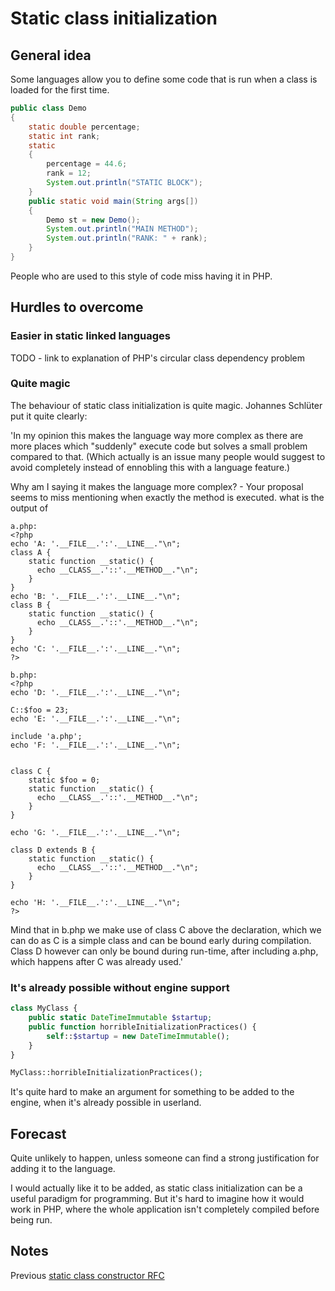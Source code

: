 # Static class initialization

## General idea

Some languages allow you to define some code that is run when a class is loaded for the first time.

```java
public class Demo
{
    static double percentage;
    static int rank;
    static
    {
        percentage = 44.6;
        rank = 12;
        System.out.println("STATIC BLOCK");
    }
    public static void main(String args[])
    {
        Demo st = new Demo();
        System.out.println("MAIN METHOD");
        System.out.println("RANK: " + rank);
    }
}
```

People who are used to this style of code miss having it in PHP.

## Hurdles to overcome

### Easier in static linked languages

TODO - link to explanation of PHP's circular class dependency problem

### Quite magic

The behaviour of static class initialization is quite magic. Johannes Schlüter put it quite clearly:

  'In my opinion this makes the language way more complex as there are more
  places which "suddenly" execute code but solves a small problem compared
  to that. (Which actually is an issue many people would suggest to avoid
  completely instead of ennobling this with a language feature.)

  Why am I saying it makes the language more complex? - Your proposal
  seems to miss mentioning when exactly the method is executed. what is
  the output of

```
a.php:
<?php
echo 'A: '.__FILE__.':'.__LINE__."\n";
class A {
    static function __static() {
      echo __CLASS__.'::'.__METHOD__."\n";
    }
}
echo 'B: '.__FILE__.':'.__LINE__."\n";
class B {
    static function __static() {
      echo __CLASS__.'::'.__METHOD__."\n";
    }
}
echo 'C: '.__FILE__.':'.__LINE__."\n";
?>

b.php:
<?php
echo 'D: '.__FILE__.':'.__LINE__."\n";

C::$foo = 23;
echo 'E: '.__FILE__.':'.__LINE__."\n";

include 'a.php';
echo 'F: '.__FILE__.':'.__LINE__."\n";


class C {
    static $foo = 0;
    static function __static() {
      echo __CLASS__.'::'.__METHOD__."\n";
    }
}

echo 'G: '.__FILE__.':'.__LINE__."\n";

class D extends B {
    static function __static() {
      echo __CLASS__.'::'.__METHOD__."\n";
    }
}

echo 'H: '.__FILE__.':'.__LINE__."\n";
?>
```

  Mind that in b.php we make use of class C above the declaration, which
  we can do as C is a simple class and can be bound early during
  compilation. Class D however can only be bound during run-time, after
  including a.php, which happens after C was already used.'


### It's already possible without engine support

```php
class MyClass {
    public static DateTimeImmutable $startup;
    public function horribleInitializationPractices() {
        self::$startup = new DateTimeImmutable();
    }
}

MyClass::horribleInitializationPractices();
```

It's quite hard to make an argument for something to be added to the engine, when it's already possible in userland.

## Forecast

Quite unlikely to happen, unless someone can find a strong justification for adding it to the language.

I would actually like it to be added, as static class initialization can be a useful paradigm for programming. But it's hard to imagine how it would work in PHP, where the whole application isn't completely compiled before being run.

## Notes

Previous [static class constructor RFC](https://wiki.php.net/rfc/static_class_constructor)

